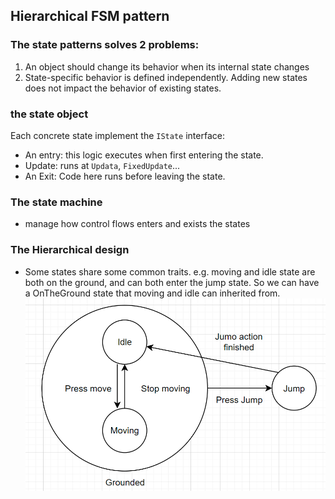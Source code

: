 ## Hierarchical FSM pattern

### The state patterns solves 2 problems:

1. An object should change its behavior when its internal state changes
2. State-specific behavior is defined independently. Adding new states does not impact the behavior of existing states.

### the state object

Each concrete state implement the `IState` interface:

- An entry: this logic executes when first entering the state.
- Update: runs at `Updata`, `FixedUpdate`...
- An Exit: Code here runs before leaving the state.

### The state machine

- manage how control flows enters and exists the states

### The Hierarchical design

- Some states share some common traits. e.g. moving and idle state are both on the ground, and can both enter the jump state. So we can have a OnTheGround state that moving and idle can inherited from.
  ![Alt text](image.png)
